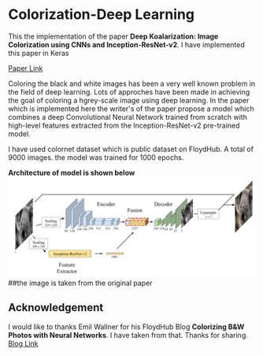# Colorization-Deep Learning
This the implementation of the paper **Deep Koalarization: Image Colorization using CNNs and Inception-ResNet-v2**. I have implemented this paper in Keras

[Paper Link](https://arxiv.org/abs/1712.03400)

Coloring the black and white images has been a very well known problem in the field of deep learning. Lots of approches have been made in achieving the goal of coloring a hgrey-scale image using deep learning. In the paper which is implemented here the writer's of the paper propose a model which combines a deep Convolutional Neural Network trained from scratch with high-level features extracted from the Inception-ResNet-v2 pre-trained model.

I have used colornet dataset which is public dataset on FloydHub. A total of 9000 images. the model was trained for 1000 epochs.

**Architecture of model is shown below**
![model](model_color.PNG)
##the image is taken from the original paper
## Acknowledgement
I would like to thanks Emil Wallner for his FloydHub Blog **Colorizing B&W Photos with Neural Networks**. I have taken from that. Thanks for sharing. [Blog Link](https://blog.floydhub.com/colorizing-b-w-photos-with-neural-networks/) 
